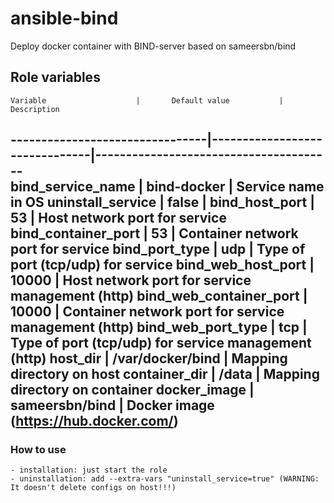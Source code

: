 # ansible-bind
Deploy docker container with BIND-server based on sameersbn/bind

## Role variables
    Variable                    |       Default value           |      Description
--------------------------------|-------------------------------|---------------------------------------    
bind_service_name               |       bind-docker             |   Service name in OS
uninstall_service               |       false                   |
bind_host_port                  |       53                      |   Host network port for service
bind_container_port             |       53                      |   Container network port for service
bind_port_type                  |       udp                     |   Type of port (tcp/udp) for service
bind_web_host_port              |       10000                   |   Host network port for service management (http)
bind_web_container_port         |       10000                   |   Container network port for service management (http)
bind_web_port_type              |       tcp                     |   Type of port (tcp/udp) for service management (http)
host_dir                        |       /var/docker/bind        |   Mapping directory on host
container_dir                   |       /data                   |   Mapping directory on container
docker_image                    |       sameersbn/bind          |   Docker image (https://hub.docker.com/)
---------------------------------------------------------------------------------------------------------

### How to use
    - installation: just start the role
    - uninstallation: add --extra-vars "uninstall_service=true" (WARNING: It doesn't delete configs on host!!!)